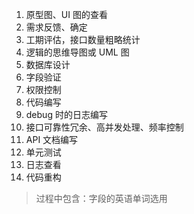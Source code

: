 1. 原型图、UI 图的查看
2. 需求反馈、确定
3. 工期评估，接口数量粗略统计
4. 逻辑的思维导图或 UML 图
5. 数据库设计
6. 字段验证
7. 权限控制
8. 代码编写
9. debug 时的日志编写
10. 接口可靠性冗余、高并发处理、频率控制
11. API 文档编写
12. 单元测试
13. 日志查看
14. 代码重构

> 过程中包含：字段的英语单词选用
